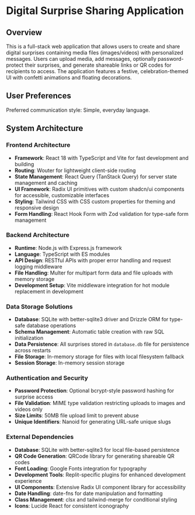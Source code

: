 # Digital Surprise Sharing Application

## Overview

This is a full-stack web application that allows users to create and share digital surprises containing media files (images/videos) with personalized messages. Users can upload media, add messages, optionally password-protect their surprises, and generate shareable links or QR codes for recipients to access. The application features a festive, celebration-themed UI with confetti animations and floating decorations.

## User Preferences

Preferred communication style: Simple, everyday language.

## System Architecture

### Frontend Architecture
- **Framework**: React 18 with TypeScript and Vite for fast development and building
- **Routing**: Wouter for lightweight client-side routing
- **State Management**: React Query (TanStack Query) for server state management and caching
- **UI Framework**: Radix UI primitives with custom shadcn/ui components for accessible, customizable interfaces
- **Styling**: Tailwind CSS with CSS custom properties for theming and responsive design
- **Form Handling**: React Hook Form with Zod validation for type-safe form management

### Backend Architecture
- **Runtime**: Node.js with Express.js framework
- **Language**: TypeScript with ES modules
- **API Design**: RESTful APIs with proper error handling and request logging middleware
- **File Handling**: Multer for multipart form data and file uploads with memory storage
- **Development Setup**: Vite middleware integration for hot module replacement in development

### Data Storage Solutions
- **Database**: SQLite with better-sqlite3 driver and Drizzle ORM for type-safe database operations
- **Schema Management**: Automatic table creation with raw SQL initialization
- **Data Persistence**: All surprises stored in `database.db` file for persistence across restarts
- **File Storage**: In-memory storage for files with local filesystem fallback
- **Session Storage**: In-memory session storage

### Authentication and Security
- **Password Protection**: Optional bcrypt-style password hashing for surprise access
- **File Validation**: MIME type validation restricting uploads to images and videos only
- **Size Limits**: 50MB file upload limit to prevent abuse
- **Unique Identifiers**: Nanoid for generating URL-safe unique slugs

### External Dependencies
- **Database**: SQLite with better-sqlite3 for local file-based persistence
- **QR Code Generation**: QRCode library for generating shareable QR codes
- **Font Loading**: Google Fonts integration for typography
- **Development Tools**: Replit-specific plugins for enhanced development experience
- **UI Components**: Extensive Radix UI component library for accessibility
- **Date Handling**: date-fns for date manipulation and formatting
- **Class Management**: clsx and tailwind-merge for conditional styling
- **Icons**: Lucide React for consistent iconography
